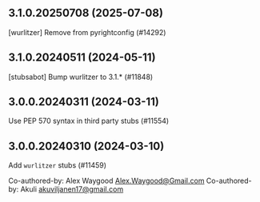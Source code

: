 ## 3.1.0.20250708 (2025-07-08)

[wurlitzer] Remove from pyrightconfig (#14292)

## 3.1.0.20240511 (2024-05-11)

[stubsabot] Bump wurlitzer to 3.1.* (#11848)

## 3.0.0.20240311 (2024-03-11)

Use PEP 570 syntax in third party stubs (#11554)

## 3.0.0.20240310 (2024-03-10)

Add `wurlitzer` stubs (#11459)

Co-authored-by: Alex Waygood <Alex.Waygood@Gmail.com>
Co-authored-by: Akuli <akuviljanen17@gmail.com>

